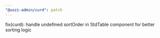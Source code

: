```yaml
---
"@uozi-admin/curd": patch
---
```


fix(curd): handle undefined sortOrder in StdTable component for better sorting logic

